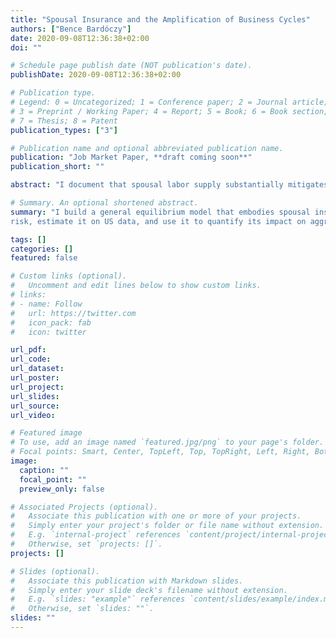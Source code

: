 ```yaml
---
title: "Spousal Insurance and the Amplification of Business Cycles"
authors: ["Bence Bardóczy"]
date: 2020-09-08T12:36:38+02:00
doi: ""

# Schedule page publish date (NOT publication's date).
publishDate: 2020-09-08T12:36:38+02:00

# Publication type.
# Legend: 0 = Uncategorized; 1 = Conference paper; 2 = Journal article;
# 3 = Preprint / Working Paper; 4 = Report; 5 = Book; 6 = Book section;
# 7 = Thesis; 8 = Patent
publication_types: ["3"]

# Publication name and optional abbreviated publication name.
publication: "Job Market Paper, **draft coming soon**"
publication_short: ""

abstract: "I document that spousal labor supply substantially mitigates the impact of cyclical labor income risk on married households. Motivated by this evidence, I present a macroeconomic model with incomplete markets in which households are heterogeneous by gender and marital status. Couples can smooth their consumption over the business cycle better than singles because (i) spouses rarely lose their jobs at the same time; and (ii) secondary earners can increase their labor supply on the extensive margin in response to a job loss of the primary earner. According to my estimated model, spousal insurance mitigates the volatility of aggregate consumption by about 40\%. Spousal insurance acts as a powerful automatic stabilizer because it weakens the general-equilibrium feedback between unemployment risk and economic activity. My model clarifies the circumstances under which this automatic stabilizer is stronger or weaker. Spousal insurance is particularly powerful in recession caused by traditional demand shocks. It is less powerful in recessions caused by shocks like the current COVID epidemic."

# Summary. An optional shortened abstract.
summary: "I build a general equilibrium model that embodies spousal insurance against cyclical income
risk, estimate it on US data, and use it to quantify its impact on aggregate fluctuations."

tags: []
categories: []
featured: false

# Custom links (optional).
#   Uncomment and edit lines below to show custom links.
# links:
# - name: Follow
#   url: https://twitter.com
#   icon_pack: fab
#   icon: twitter

url_pdf:
url_code:
url_dataset:
url_poster:
url_project:
url_slides:
url_source:
url_video:

# Featured image
# To use, add an image named `featured.jpg/png` to your page's folder. 
# Focal points: Smart, Center, TopLeft, Top, TopRight, Left, Right, BottomLeft, Bottom, BottomRight.
image:
  caption: ""
  focal_point: ""
  preview_only: false

# Associated Projects (optional).
#   Associate this publication with one or more of your projects.
#   Simply enter your project's folder or file name without extension.
#   E.g. `internal-project` references `content/project/internal-project/index.md`.
#   Otherwise, set `projects: []`.
projects: []

# Slides (optional).
#   Associate this publication with Markdown slides.
#   Simply enter your slide deck's filename without extension.
#   E.g. `slides: "example"` references `content/slides/example/index.md`.
#   Otherwise, set `slides: ""`.
slides: ""
---
```

